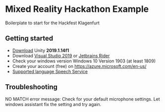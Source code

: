 # Mixed Reality Hackathon Example
Boilerplate to start for the Hackfest Klagenfurt

## Getting started
- [Download](https://unity3d.com/get-unity/download/archive) Unity **2019.1.14f1** 
- Download [Visual Studio 2019](https://visualstudio.microsoft.com/downloads/) or [Jetbrains Rider](https://www.jetbrains.com/rider/download/#section=windows)
- Check your windows version Windows 10 Version 1903 (at least 1809)
- Create your account (free) on https://azure.microsoft.com/en-us/
- [Supported language Speech Service](https://docs.microsoft.com/en-us/azure/cognitive-services/speech-service/language-support#speech-to-text)


## Troubleshooting
NO MATCH error message: Check for your default microphone settings. Let windows assistant fix the setting and try again.
